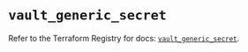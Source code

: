 # `vault_generic_secret`

Refer to the Terraform Registry for docs: [`vault_generic_secret`](https://registry.terraform.io/providers/hashicorp/vault/4.3.0/docs/resources/generic_secret).
